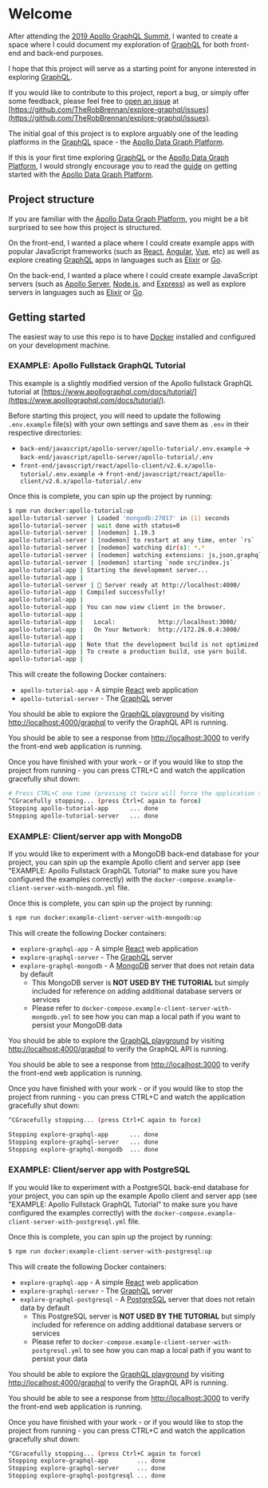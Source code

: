 # Welcome

After attending the [2019 Apollo GraphQL Summit](https://summit.graphql.com), I wanted to create a space where I could document my exploration of [GraphQL](https://graphql.org) for both front-end and back-end purposes.

I hope that this project will serve as a starting point for anyone interested in exploring [GraphQL](https://graphql.org).

If you would like to contribute to this project, report a bug, or simply offer some feedback, please feel free to [open an issue](https://github.com/TheRobBrennan/explore-graphql/issues) at [https://github.com/TheRobBrennan/explore-graphql/issues](https://github.com/TheRobBrennan/explore-graphql/issues).

The initial goal of this project is to explore arguably one of the leading platforms in the [GraphQL](https://graphql.org) space - the [Apollo Data Graph Platform](https://www.apollographql.com/platform).

If this is your first time exploring [GraphQL](https://graphql.org) or the [Apollo Data Graph Platform](https://www.apollographql.com/platform), I would strongly encourage you to read the [guide](https://www.apollographql.com/docs/) on getting started with the [Apollo Data Graph Platform](https://www.apollographql.com/platform).

## Project structure

If you are familiar with the [Apollo Data Graph Platform](https://www.apollographql.com/platform), you might be a bit surprised to see how this project is structured.

On the front-end, I wanted a place where I could create example apps with popular JavaScript frameworks (such as [React](https://reactjs.org), [Angular](https://angular.io), [Vue](https://vuejs.org), etc) as well as explore creating [GraphQL](https://graphql.org) apps in languages such as [Elixir](https://elixir-lang.org) or [Go](https://golang.org).

On the back-end, I wanted a place where I could create example JavaScript servers (such as [Apollo Server](https://www.apollographql.com/docs/apollo-server/getting-started/), [Node.js](https://nodejs.org/en/), and [Express](https://expressjs.com)) as well as explore servers in languages such as [Elixir](https://elixir-lang.org) or [Go](https://golang.org).

## Getting started

The easiest way to use this repo is to have [Docker](https://www.docker.com) installed and configured on your development machine.

### EXAMPLE: Apollo Fullstack GraphQL Tutorial

This example is a slightly modified version of the Apollo fullstack GraphQL tutorial at [https://www.apollographql.com/docs/tutorial/](https://www.apollographql.com/docs/tutorial/).

Before starting this project, you will need to update the following `.env.example` file(s) with your own settings and save them as `.env` in their respective directories:

- `back-end/javascript/apollo-server/apollo-tutorial/.env.example` -> `back-end/javascript/apollo-server/apollo-tutorial/.env`
- `front-end/javascript/react/apollo-client/v2.6.x/apollo-tutorial/.env.example` -> `front-end/javascript/react/apollo-client/v2.6.x/apollo-tutorial/.env`

Once this is complete, you can spin up the project by running:

```sh
$ npm run docker:apollo-tutorial:up
apollo-tutorial-server | Loaded 'mongodb:27017' in [1] seconds
apollo-tutorial-server | wait done with status=0
apollo-tutorial-server | [nodemon] 1.19.3
apollo-tutorial-server | [nodemon] to restart at any time, enter `rs`
apollo-tutorial-server | [nodemon] watching dir(s): *.*
apollo-tutorial-server | [nodemon] watching extensions: js,json,graphql
apollo-tutorial-server | [nodemon] starting `node src/index.js`
apollo-tutorial-app | Starting the development server...
apollo-tutorial-app | 
apollo-tutorial-server | 🚀 Server ready at http://localhost:4000/
apollo-tutorial-app | Compiled successfully!
apollo-tutorial-app | 
apollo-tutorial-app | You can now view client in the browser.
apollo-tutorial-app | 
apollo-tutorial-app |   Local:            http://localhost:3000/
apollo-tutorial-app |   On Your Network:  http://172.26.0.4:3000/
apollo-tutorial-app | 
apollo-tutorial-app | Note that the development build is not optimized.
apollo-tutorial-app | To create a production build, use yarn build.
apollo-tutorial-app | 

```

This will create the following Docker containers:

- `apollo-tutorial-app` - A simple [React](https://reactjs.org) web application
- `apollo-tutorial-server` - The [GraphQL](https://graphql.org) server

You should be able to explore the [GraphQL playground](http://localhost:4000/graphql) by visiting [http://localhost:4000/graphql](http://localhost:4000/graphql) to verify the GraphQL API is running.

You should be able to see a response from [http://localhost:3000](http://localhost:3000) to verify the front-end web application is running.

Once you have finished with your work - or if you would like to stop the project from running - you can press CTRL+C and watch the application gracefully shut down:

```sh
# Press CTRL+C one time (pressing it twice will force the application to quit)
^CGracefully stopping... (press Ctrl+C again to force)
Stopping apollo-tutorial-app      ... done
Stopping apollo-tutorial-server   ... done
```

### EXAMPLE: Client/server app with MongoDB

If you would like to experiment with a MongoDB back-end database for your project, you can spin up the example Apollo client and server app (see "EXAMPLE: Apollo Fullstack GraphQL Tutorial" to make sure you have configured the examples correctly) with the `docker-compose.example-client-server-with-mongodb.yml` file.

Once this is complete, you can spin up the project by running:

```sh
$ npm run docker:example-client-server-with-mongodb:up

```

This will create the following Docker containers:

- `explore-graphql-app` - A simple [React](https://reactjs.org) web application
- `explore-graphql-server` - The [GraphQL](https://graphql.org) server
- `explore-graphql-mongodb` - A [MongoDB](https://www.mongodb.com) server that does not retain data by default
  - This MongoDB server is **NOT USED BY THE TUTORIAL** but simply included for reference on adding additional database servers or services
  - Please refer to `docker-compose.example-client-server-with-mongodb.yml` to see how you can map a local path if you want to persist your MongoDB data

You should be able to explore the [GraphQL playground](http://localhost:4000/graphql) by visiting [http://localhost:4000/graphql](http://localhost:4000/graphql) to verify the GraphQL API is running.

You should be able to see a response from [http://localhost:3000](http://localhost:3000) to verify the front-end web application is running.

Once you have finished with your work - or if you would like to stop the project from running - you can press CTRL+C and watch the application gracefully shut down:

```sh
^CGracefully stopping... (press Ctrl+C again to force)

Stopping explore-graphql-app      ... done
Stopping explore-graphql-server   ... done
Stopping explore-graphql-mongodb  ... done
```

### EXAMPLE: Client/server app with PostgreSQL

If you would like to experiment with a PostgreSQL back-end database for your project, you can spin up the example Apollo client and server app (see "EXAMPLE: Apollo Fullstack GraphQL Tutorial" to make sure you have configured the examples correctly) with the `docker-compose.example-client-server-with-postgresql.yml` file.

Once this is complete, you can spin up the project by running:

```sh
$ npm run docker:example-client-server-with-postgresql:up

```

This will create the following Docker containers:

- `explore-graphql-app` - A simple [React](https://reactjs.org) web application
- `explore-graphql-server` - The [GraphQL](https://graphql.org) server
- `explore-graphql-postgresql` - A [PostgreSQL](https://www.postgresql.org) server that does not retain data by default
  - This PostgreSQL server is **NOT USED BY THE TUTORIAL** but simply included for reference on adding additional database servers or services
  - Please refer to `docker-compose.example-client-server-with-postgresql.yml` to see how you can map a local path if you want to persist your data

You should be able to explore the [GraphQL playground](http://localhost:4000/graphql) by visiting [http://localhost:4000/graphql](http://localhost:4000/graphql) to verify the GraphQL API is running.

You should be able to see a response from [http://localhost:3000](http://localhost:3000) to verify the front-end web application is running.

Once you have finished with your work - or if you would like to stop the project from running - you can press CTRL+C and watch the application gracefully shut down:

```sh
^CGracefully stopping... (press Ctrl+C again to force)
Stopping explore-graphql-app        ... done
Stopping explore-graphql-server     ... done
Stopping explore-graphql-postgresql ... done
```
